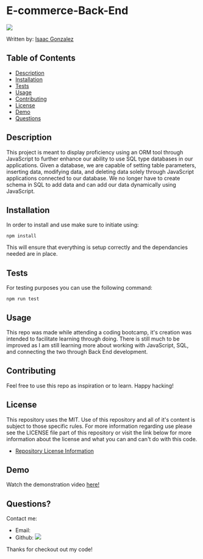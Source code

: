 
  # E-commerce-Back-End
  <a href="https://opensource.org/licenses/MIT"><img src="https://img.shields.io/badge/License-MIT-blue"></a>
  
  Written by: [Isaac Gonzalez](IsaacAGonzalez)
  
  ## Table of Contents
  - [Description](#Description)
  - [Installation](#Installation)
  - [Tests](#Tests)
  - [Usage](#Usage)
  - [Contributing](#Contributing)
  - [License](#License)
  - [Demo](#Demo)
  - [Questions](#Questions)
  
  ## Description
  This project is meant to display proficiency using an ORM tool through JavaScript to further enhance our ability to use SQL type databases in our applications. Given a database, we are capable of setting table parameters, inserting data, modifying data, and deleting data solely through JavaScript applications connected to our database. We no longer have to create schema in SQL to add data and can add our data dynamically using JavaScript.

  ## Installation
  In order to install and use make sure to initiate using: 
  ```
  npm install
  ```
  This will ensure that everything is setup correctly and the dependancies needed are in place.

  ## Tests
  For testing purposes you can use the following command:
  ```
  npm run test
  ```

  ## Usage
  This repo was made while attending a coding bootcamp, it's creation was intended to facilitate learning through doing. There is still much to be improved as I am still learning more about working with JavaScript, SQL, and connecting the two through Back End development.

  ## Contributing 
  Feel free to use this repo as inspiration or to learn. Happy hacking!

  ## License
  This repository uses the MIT. Use of this repository and all of it's content is subject to those specific rules.
  For more information regarding use please see the LICENSE file part of this repository or visit the link below for more information about the license and what you can and can't do with this code.
  - [Repository License Information](https://opensource.org/licenses/MIT)
  
  ## Demo
  Watch the demonstration video [here!](https://watch.screencastify.com/v/Hs5catnw6ZvZFeCk0Sbo)

  ## Questions?
  Contact me: 
  - Email: 
  - Github: <a href="https://github.com/IsaacAGonzalez"><img src="https://img.shields.io/badge/Profile-IsaacAGonzalez-blue?logo=github"></a>

  Thanks for checkout out my code!
  